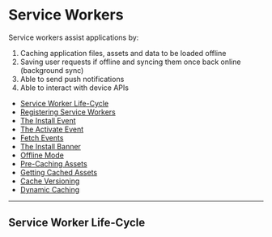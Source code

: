 # Service Workers

Service workers assist applications by:

1. Caching application files, assets and data to be loaded offline
2. Saving user requests if offline and syncing them once back online (background sync)
3. Able to send push notifications
4. Able to interact with device APIs

- [Service Worker Life-Cycle](#-Service-Worker-Life-Cycle)
- [Registering Service Workers]()
- [The Install Event]()
- [The Activate Event]()
- [Fetch Events]()
- [The Install Banner]()
- [Offline Mode]()
- [Pre-Caching Assets]()
- [Getting Cached Assets]()
- [Cache Versioning]()
- [Dynamic Caching]()

---

## Service Worker Life-Cycle
